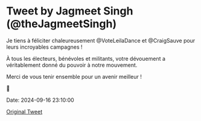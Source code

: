 # Tweet by Jagmeet Singh (@theJagmeetSingh)

Je tiens à féliciter chaleureusement @VoteLeilaDance et @CraigSauve pour leurs incroyables campagnes !

À tous les électeurs, bénévoles et militants, votre dévouement a véritablement donné du pouvoir à notre mouvement.

Merci de vous tenir ensemble pour un avenir meilleur !

🧡

Date: 2024-09-16 23:10:00

[Original Tweet](https://x.com/theJagmeetSingh/status/1835818446753341898)
